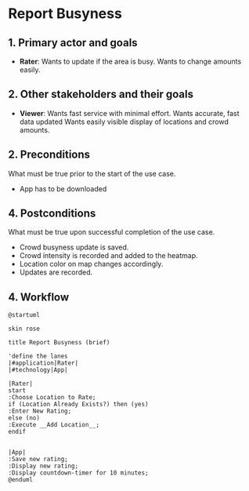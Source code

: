 # Report Busyness

## 1. Primary actor and goals
* __Rater__: Wants to update if the area is busy. Wants to change amounts easily.


## 2. Other stakeholders and their goals

* __Viewer__: Wants fast service with minimal effort. Wants accurate, fast data updated Wants easily visible display of locations and crowd amounts. 


## 2. Preconditions

What must be true prior to the start of the use case.

* App has to be downloaded

## 4. Postconditions

What must be true upon successful completion of the use case.

* Crowd busyness update is saved.
* Crowd intensity is recorded and added to the heatmap.
* Location color on map changes accordingly.
* Updates are recorded.


## 4. Workflow

```plantuml
@startuml

skin rose

title Report Busyness (brief)

'define the lanes
|#application|Rater|
|#technology|App|

|Rater|
start
:Choose Location to Rate;
if (Location Already Exists?) then (yes)
:Enter New Rating;
else (no)
:Execute __Add Location__;
endif


|App|
:Save new rating;
:Display new rating;
:Display countdown-timer for 10 minutes;
@enduml
```



